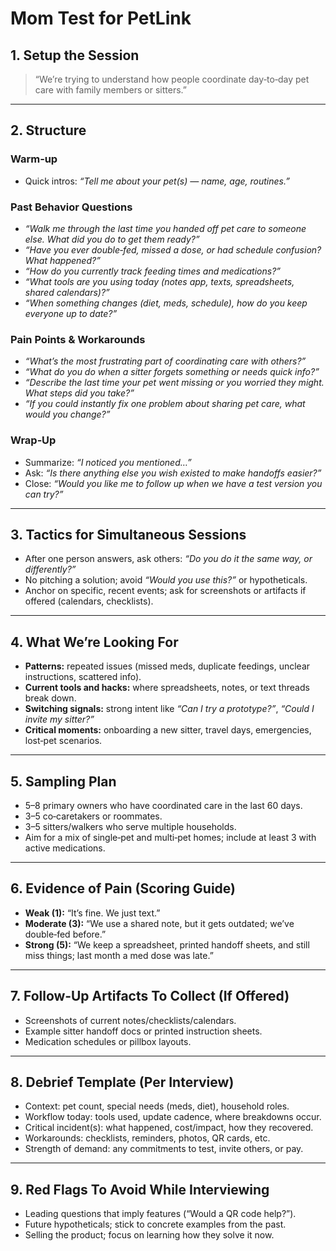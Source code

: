 # Mom Test for PetLink

## 1. Setup the Session
> “We’re trying to understand how people coordinate day‑to‑day pet care with family members or sitters.”

---

## 2. Structure

### Warm‑up
- Quick intros: *“Tell me about your pet(s) — name, age, routines.”*

### Past Behavior Questions
- *“Walk me through the last time you handed off pet care to someone else. What did you do to get them ready?”*
- *“Have you ever double‑fed, missed a dose, or had schedule confusion? What happened?”*
- *“How do you currently track feeding times and medications?”*
- *“What tools are you using today (notes app, texts, spreadsheets, shared calendars)?”*
- *“When something changes (diet, meds, schedule), how do you keep everyone up to date?”*

### Pain Points & Workarounds
- *“What’s the most frustrating part of coordinating care with others?”*
- *“What do you do when a sitter forgets something or needs quick info?”*
- *“Describe the last time your pet went missing or you worried they might. What steps did you take?”*
- *“If you could instantly fix one problem about sharing pet care, what would you change?”*

### Wrap‑Up
- Summarize: *“I noticed you mentioned…”*
- Ask: *“Is there anything else you wish existed to make handoffs easier?”*
- Close: *“Would you like me to follow up when we have a test version you can try?”*

---

## 3. Tactics for Simultaneous Sessions
- After one person answers, ask others: *“Do you do it the same way, or differently?”*
- No pitching a solution; avoid *“Would you use this?”* or hypotheticals.
- Anchor on specific, recent events; ask for screenshots or artifacts if offered (calendars, checklists).

---

## 4. What We’re Looking For
- **Patterns:** repeated issues (missed meds, duplicate feedings, unclear instructions, scattered info).
- **Current tools and hacks:** where spreadsheets, notes, or text threads break down.
- **Switching signals:** strong intent like *“Can I try a prototype?”*, *“Could I invite my sitter?”*
- **Critical moments:** onboarding a new sitter, travel days, emergencies, lost‑pet scenarios.

---

## 5. Sampling Plan
- 5–8 primary owners who have coordinated care in the last 60 days.
- 3–5 co‑caretakers or roommates.
- 3–5 sitters/walkers who serve multiple households.
- Aim for a mix of single‑pet and multi‑pet homes; include at least 3 with active medications.

---

## 6. Evidence of Pain (Scoring Guide)
- **Weak (1):** “It’s fine. We just text.”
- **Moderate (3):** “We use a shared note, but it gets outdated; we’ve double‑fed before.”
- **Strong (5):** “We keep a spreadsheet, printed handoff sheets, and still miss things; last month a med dose was late.”

---

## 7. Follow‑Up Artifacts To Collect (If Offered)
- Screenshots of current notes/checklists/calendars.
- Example sitter handoff docs or printed instruction sheets.
- Medication schedules or pillbox layouts.

---

## 8. Debrief Template (Per Interview)
- Context: pet count, special needs (meds, diet), household roles.
- Workflow today: tools used, update cadence, where breakdowns occur.
- Critical incident(s): what happened, cost/impact, how they recovered.
- Workarounds: checklists, reminders, photos, QR cards, etc.
- Strength of demand: any commitments to test, invite others, or pay.

---

## 9. Red Flags To Avoid While Interviewing
- Leading questions that imply features (“Would a QR code help?”).
- Future hypotheticals; stick to concrete examples from the past.
- Selling the product; focus on learning how they solve it now.

